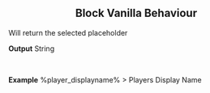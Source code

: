 <h2 style="text-align:center;"> Block Vanilla Behaviour</h2>

Will return the selected placeholder
<br>

**Output**
String

<br>

**Example**
%player_displayname% > Players Display Name
